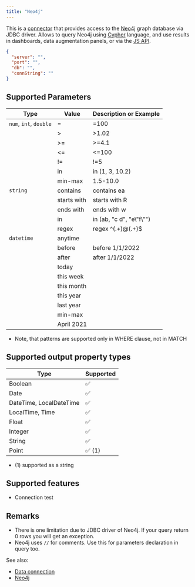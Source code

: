 ```yaml
---
title: "Neo4j"
---
```


This is a [connector](../supported-connectors.md) that provides access to the [Neo4j](https://neo4j.com/) graph
database via JDBC driver. Allows to query Neo4j using [Cypher](https://neo4j.com/developer/cypher-query-language)
language, and use results in dashboards, data augmentation panels, or via the [JS API](../../develop/js-api.md).

```json
{
  "server": "",
  "port": "",
  "db": "",
  "connString": ""
}
```

## Supported Parameters

| Type                   | Value       | Description or Example     |
|------------------------|-------------|----------------------------|
| `num`, `int`, `double` | =           | =100                       |
|                        | >           | >1.02                      |
|                        | >=          | >=4.1                      |
|                        | <=          | <=100                      |
|                        | !=          | !=5                        |
|                        | in          | in (1, 3, 10.2)            |
|                        | min-max     | 1.5-10.0                   |
| `string`               | contains    | contains ea                |
|                        | starts with | starts with R              |
|                        | ends with   | ends with w                |
|                        | in          | in (ab, "c d", "e\\"f\\"") |
|                        | regex       | regex ^(.+)@(.+)$          |
| `datetime`             | anytime     |                            |
|                        | before      | before 1/1/2022            |
|                        | after       | after 1/1/2022             |
|                        | today       |                            |
|                        | this week   |                            |
|                        | this month  |                            |
|                        | this year   |                            |
|                        | last year   |                            |
|                        | min-max     |                            |
|                        | April 2021  |                            |

* Note, that patterns are supported only in WHERE clause, not in MATCH

## Supported output property types

| Type                    | Supported              |
|-------------------------|------------------------|
| Boolean                 | :white_check_mark:     |
| Date                    | :white_check_mark:     |
| DateTime, LocalDateTime | :white_check_mark:     |
| LocalTime, Time         | :white_check_mark:     |
| Float                   | :white_check_mark:     |
| Integer                 | :white_check_mark:     |
| String                  | :white_check_mark:     |
| Point                   | :white_check_mark: (1) |

* (1) supported as a string

## Supported features

* Connection test

## Remarks

* There is one limitation due to JDBC driver of Neo4j. If your query return 0 rows you will get an exception.
* Neo4j uses ``//`` for comments. Use this for parameters declaration in query too.

See also:

* [Data connection](../access.md#data-connection)
* [Neo4j](https://neo4j.com/)
